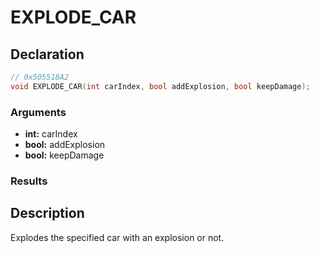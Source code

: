 # EXPLODE_CAR

## Declaration
```cpp
// 0x505518A2
void EXPLODE_CAR(int carIndex, bool addExplosion, bool keepDamage);
```

### Arguments
- **int:** carIndex
- **bool:** addExplosion
- **bool:** keepDamage

### Results

## Description
Explodes the specified car with an explosion or not.